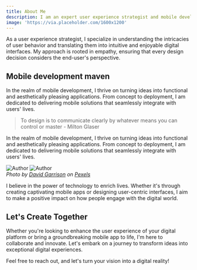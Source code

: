 ```yaml
---
title: About Me
description: I am an expert user experience strategist and mobile developer, driven by a relentless pursuit of innovation and excellence. My journey in the tech world has been shaped by a commitment to creating solutions that not only meet but exceed user expectations.
image: 'https://via.placeholder.com/1600x1200'
---
```

As a user experience strategist, I specialize in understanding the intricacies of user behavior and translating them into intuitive and enjoyable digital interfaces. My approach is rooted in empathy, ensuring that every design decision considers the end-user's perspective.

## Mobile development maven

In the realm of mobile development, I thrive on turning ideas into functional and aesthetically pleasing applications. From concept to deployment, I am dedicated to delivering mobile solutions that seamlessly integrate with users' lives.

> To design is to communicate clearly by whatever means you can control or master - Milton Glaser

In the realm of mobile development, I thrive on turning ideas into functional and aesthetically pleasing applications. From concept to deployment, I am dedicated to delivering mobile solutions that seamlessly integrate with users' lives.

<div class="gallery-box">
  <div class="gallery">
    <img src="https://via.placeholder.com/1600x1200" loading="lazy" alt="Author">
    <img src="https://via.placeholder.com/1600x1200" loading="lazy" alt="Author">
  </div>
  <em>Photo by <a href="https://via.placeholder.com/1600x1200" target="_blank">David Garrison</a> on <a href="https://via.placeholder.com/1600x1200" target="_blank">Pexels</a></em>
</div>

I believe in the power of technology to enrich lives. Whether it's through creating captivating mobile apps or designing user-centric interfaces, I aim to make a positive impact on how people engage with the digital world.

## Let's Create Together

Whether you're looking to enhance the user experience of your digital platform or bring a groundbreaking mobile app to life, I'm here to collaborate and innovate. Let's embark on a journey to transform ideas into exceptional digital experiences.

Feel free to reach out, and let's turn your vision into a digital reality!